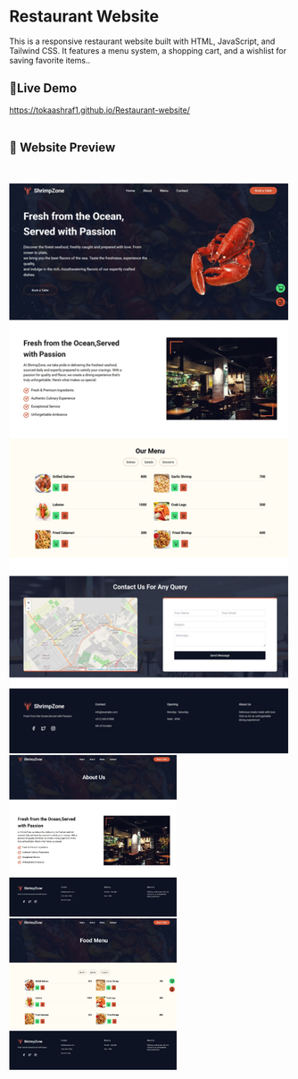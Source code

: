 # Restaurant Website 
This is a responsive restaurant website built with HTML, JavaScript, and Tailwind CSS. It features a menu system, a shopping cart, and a wishlist for saving favorite items..
## 🔗Live Demo
https://tokaashraf1.github.io/Restaurant-website/
<br>
<br>
 ## 🚀 Website Preview
<br>
<br>

<div class="flex justify-between">
 <img src="img/fullScreen.jpeg" alt="img" width="500" />
 <img src="img/aboutScreen.jpeg" alt="img" width="300" />
<img src="img/menuScreen.jpeg" alt="img" width="300" />
    </div>
